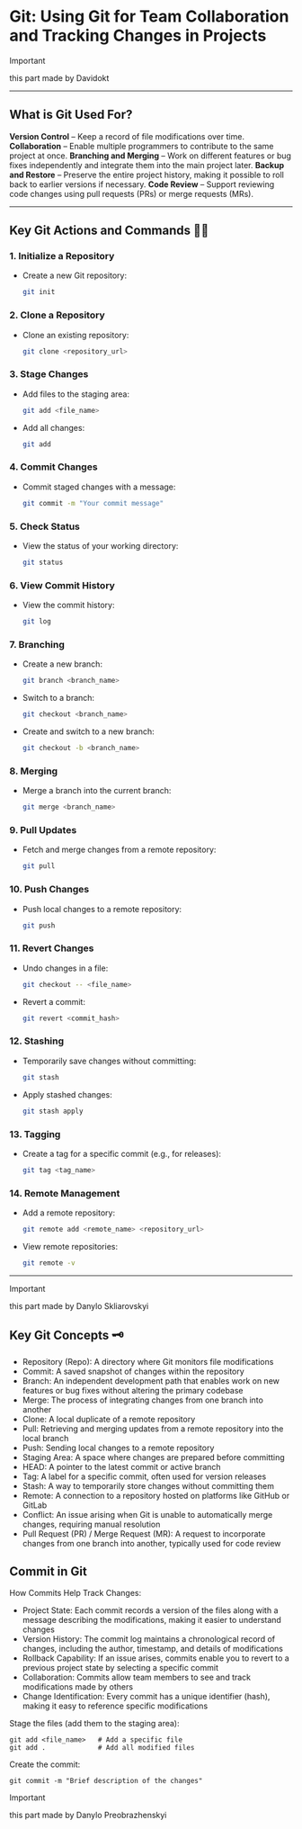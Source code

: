 # Git: **Using Git for Team Collaboration and Tracking Changes in Projects**
>[!IMPORTANT]
> this part made by Davidokt


---

## What is Git Used For?

 **Version Control** – Keep a record of file modifications over time.
 **Collaboration** – Enable multiple programmers to contribute to the same project at once.
 **Branching and Merging** – Work on different features or bug fixes independently and integrate them into the main project later.
 **Backup and Restore** – Preserve the entire project history, making it possible to roll back to earlier versions if necessary.
 **Code Review** – Support reviewing code changes using pull requests (PRs) or merge requests (MRs).

---

## Key Git Actions and Commands 👨‍💻

### 1. **Initialize a Repository**
   - Create a new Git repository:
     ```bash
     git init
     ```

### 2. **Clone a Repository**
   - Clone an existing repository:
     ```bash
     git clone <repository_url>
     ```

### 3. **Stage Changes**
   - Add files to the staging area:
     ```bash
     git add <file_name>
     ```
   - Add all changes:
     ```bash
     git add 
     ```

### 4. **Commit Changes**
   - Commit staged changes with a message:
     ```bash
     git commit -m "Your commit message"
     ```

### 5. **Check Status**
   - View the status of your working directory:
     ```bash
     git status
     ```

### 6. **View Commit History**
   - View the commit history:
     ```bash
     git log
     ```

### 7. **Branching**
   - Create a new branch:
     ```bash
     git branch <branch_name>
     ```
   - Switch to a branch:
     ```bash
     git checkout <branch_name>
     ```
   - Create and switch to a new branch:
     ```bash
     git checkout -b <branch_name>
     ```

### 8. **Merging**
   - Merge a branch into the current branch:
     ```bash
     git merge <branch_name>
     ```

### 9. **Pull Updates**
   - Fetch and merge changes from a remote repository:
     ```bash
     git pull
     ```

### 10. **Push Changes**
   - Push local changes to a remote repository:
     ```bash
     git push
     ```

### 11. **Revert Changes**
   - Undo changes in a file:
     ```bash
     git checkout -- <file_name>
     ```
   - Revert a commit:
     ```bash
     git revert <commit_hash>
     ```

### 12. **Stashing**
   - Temporarily save changes without committing:
     ```bash
     git stash
     ```
   - Apply stashed changes:
     ```bash
     git stash apply
     ```

### 13. **Tagging**
   - Create a tag for a specific commit (e.g., for releases):
     ```bash
     git tag <tag_name>
     ```

### 14. **Remote Management**
   - Add a remote repository:
     ```bash
     git remote add <remote_name> <repository_url>
     ```
   - View remote repositories:
     ```bash
     git remote -v
     ```

---
>[!IMPORTANT]
>this part made by Danylo Skliarovskyi
## Key Git Concepts 🗝
- Repository (Repo): A directory where Git monitors file modifications
- Commit: A saved snapshot of changes within the repository
- Branch: An independent development path that enables work on new features or bug fixes without altering the primary codebase
- Merge: The process of integrating changes from one branch into another
- Clone: A local duplicate of a remote repository
- Pull: Retrieving and merging updates from a remote repository into the local branch
- Push: Sending local changes to a remote repository
- Staging Area: A space where changes are prepared before committing
- HEAD: A pointer to the latest commit or active branch
- Tag: A label for a specific commit, often used for version releases
- Stash: A way to temporarily store changes without committing them
- Remote: A connection to a repository hosted on platforms like GitHub or GitLab
- Conflict: An issue arising when Git is unable to automatically merge changes, requiring manual resolution
- Pull Request (PR) / Merge Request (MR): A request to incorporate changes from one branch into another, typically used for code review

## Commit in Git
How Commits Help Track Changes:
- Project State: Each commit records a version of the files along with a message describing the modifications, making it easier to understand changes
- Version History: The commit log maintains a chronological record of changes, including the author, timestamp, and details of modifications
- Rollback Capability: If an issue arises, commits enable you to revert to a previous project state by selecting a specific commit
- Сollaboration: Commits allow team members to see and track modifications made by others
- Change Identification: Every commit has a unique identifier (hash), making it easy to reference specific modifications

Stage the files (add them to the staging area):

```
git add <file_name>   # Add a specific file  
git add .             # Add all modified files  
```

Create the commit:
```
git commit -m "Brief description of the changes"  

```
>[!IMPORTANT]
>this part made by Danylo Preobrazhenskyi
